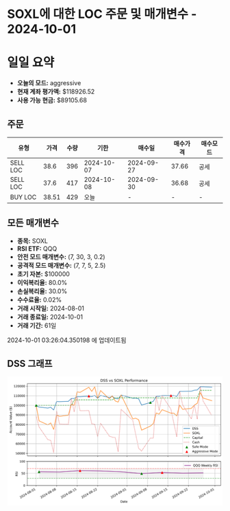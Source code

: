 # SOXL에 대한 LOC 주문 및 매개변수 - 2024-10-01

# 일일 요약

- **오늘의 모드:** aggressive
- **현재 계좌 평가액:** $118926.52
- **사용 가능 현금:** $89105.68

## 주문

| 유형 | 가격 | 수량 | 기한 | 매수일 | 매수가격 | 매수모드 |
|------|------|------|------|--------|----------|----------|
| SELL LOC | 38.6 | 396 | 2024-10-07 | 2024-09-27 | 37.66 | 공세 |
| SELL LOC | 37.6 | 417 | 2024-10-08 | 2024-09-30 | 36.68 | 공세 |
| BUY LOC | 38.51 | 429 | 오늘 | - | - | - |

## 모든 매개변수

- **종목:** SOXL
- **RSI ETF:** QQQ
- **안전 모드 매개변수:** (7, 30, 3, 0.2)
- **공격적 모드 매개변수:** (7, 7, 5, 2.5)
- **초기 자본:** $100000
- **이익복리율:** 80.0%
- **손실복리율:** 30.0%
- **수수료율:** 0.02%
- **거래 시작일:** 2024-08-01
- **거래 종료일:** 2024-10-01
- **거래 기간:** 61일

2024-10-01 03:26:04.350198 에 업데이트됨

## DSS 그래프

![DSS Graph](DSS_graph.png)
